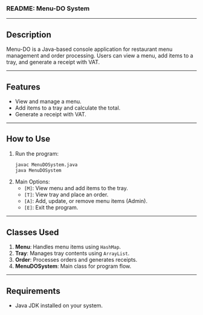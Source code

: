 ### **README: Menu-DO System**

---

## **Description**
Menu-DO is a Java-based console application for restaurant menu management and order processing. Users can view a menu, add items to a tray, and generate a receipt with VAT.

---

## **Features**
- View and manage a menu.
- Add items to a tray and calculate the total.
- Generate a receipt with VAT.

---

## **How to Use**
1. Run the program:
   ```bash
   javac MenuDOSystem.java
   java MenuDOSystem
   ```
2. Main Options:
   - `[M]`: View menu and add items to the tray.
   - `[T]`: View tray and place an order.
   - `[A]`: Add, update, or remove menu items (Admin).
   - `[E]`: Exit the program.

---

## **Classes Used**
1. **Menu**: Handles menu items using `HashMap`.
2. **Tray**: Manages tray contents using `ArrayList`.
3. **Order**: Processes orders and generates receipts.
4. **MenuDOSystem**: Main class for program flow.

---

## **Requirements**
- Java JDK installed on your system.